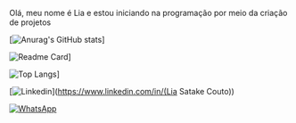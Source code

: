 Olá, meu nome é Lia e estou iniciando na programação por meio da criação de projetos

[![Anurag's GitHub stats](https://github-readme-stats.vercel.app/api?username=jornadadev2803&show_icons=true&theme=dark)]

![Readme Card](https://github-readme-stats.vercel.app/api/pin/?username=jornadadev2803&repo=Tik-Tok-Project&theme=dark)]

![Top Langs](https://github-readme-stats.vercel.app/api/top-langs/?username=jornadadev2803&layout=compact)]

[![Linkedin](https://img.shields.io/badge/LinkedIn-0077B5?style=for-the-badge&logo=linkedin&logoColor=white)](https://www.linkedin.com/in/(Lia Satake Couto))

[![WhatsApp](https://img.shields.io/badge/WhatsApp-25D366?style=for-the-badge&logo=whatsapp&logoColor=white)](https://wa.me/55(11989556872))



